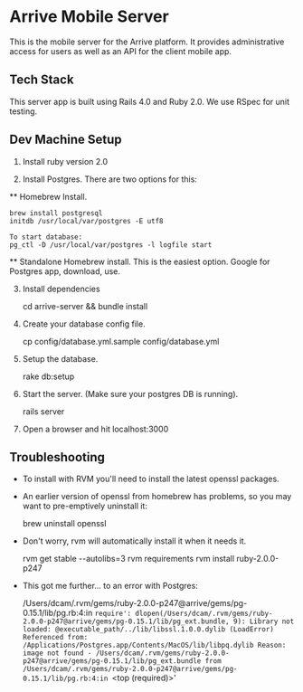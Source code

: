Arrive Mobile Server
====================

This is the mobile server for the Arrive platform. It provides administrative access for users as well as an API for the client mobile app.

Tech Stack
----------

This server app is built using Rails 4.0 and Ruby 2.0. We use RSpec for unit testing.

Dev Machine Setup
-----------------

1. Install ruby version 2.0

2. Install Postgres. There are two options for this:

** Homebrew Install.

    brew install postgresql
    initdb /usr/local/var/postgres -E utf8

    To start database:
    pg_ctl -D /usr/local/var/postgres -l logfile start

** Standalone Homebrew install. This is the easiest option. Google for Postgres app, download, use.

3. Install dependencies

    cd arrive-server && bundle install

4. Create your database config file.

    cp config/database.yml.sample config/database.yml

5. Setup the database.

    rake db:setup
            
6. Start the server. (Make sure your postgres DB is running).

    rails server

7. Open a browser and hit localhost:3000

Troubleshooting
---------------

* To install with RVM you'll need to install the latest openssl packages.

* An earlier version of openssl from homebrew has problems, so you may want to pre-emptively uninstall it:

    brew uninstall openssl

* Don't worry, rvm will automatically install it when it needs it.

    rvm get stable --autolibs=3
    rvm requirements
    rvm install ruby-2.0.0-p247

* This got me further... to an error with Postgres:

    /Users/dcam/.rvm/gems/ruby-2.0.0-p247@arrive/gems/pg-0.15.1/lib/pg.rb:4:in `require':
    dlopen(/Users/dcam/.rvm/gems/ruby-2.0.0-p247@arrive/gems/pg-0.15.1/lib/pg_ext.bundle, 9): Library not loaded:
    @executable_path/../lib/libssl.1.0.0.dylib (LoadError)
    Referenced from: /Applications/Postgres.app/Contents/MacOS/lib/libpq.dylib
    Reason: image not found - /Users/dcam/.rvm/gems/ruby-2.0.0-p247@arrive/gems/pg-0.15.1/lib/pg_ext.bundle
    from /Users/dcam/.rvm/gems/ruby-2.0.0-p247@arrive/gems/pg-0.15.1/lib/pg.rb:4:in `<top (required)>'

